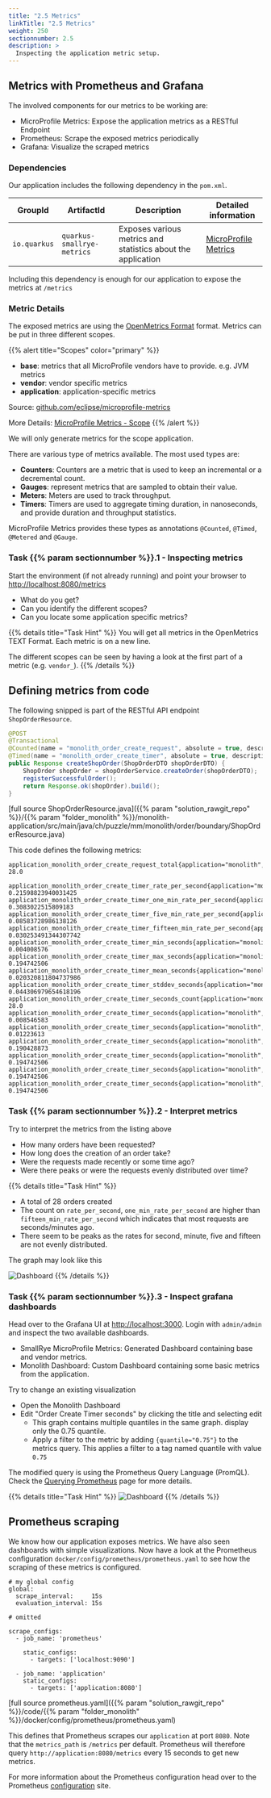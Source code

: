 ```yaml
---
title: "2.5 Metrics"
linkTitle: "2.5 Metrics"
weight: 250
sectionnumber: 2.5
description: >
  Inspecting the application metric setup.
---
```


## Metrics with Prometheus and Grafana

The involved components for our metrics to be working are:

* MicroProfile Metrics: Expose the application metrics as a RESTful Endpoint
* Prometheus: Scrape the exposed metrics periodically
* Grafana: Visualize the scraped metrics


### Dependencies

Our application includes the following dependency in the `pom.xml`.

GroupId      |   ArtifactId               | Description            | Detailed information
-------------|----------------------------|------------------------|--------------------------
`io.quarkus` | `quarkus-smallrye-metrics` | Exposes various metrics and statistics about the application | [MicroProfile Metrics](https://quarkus.io/guides/microprofile-metrics)

Including this dependency is enough for our application to expose the metrics at `/metrics`


### Metric Details

The exposed metrics are using the [OpenMetrics Format](https://github.com/OpenObservability/OpenMetrics/blob/master/specification/OpenMetrics.md) format. Metrics can be put in three different scopes.

{{% alert title="Scopes" color="primary" %}}

* **base**: metrics that all MicroProfile vendors have to provide. e.g. JVM metrics
* **vendor**: vendor specific metrics
* **application**: application-specific metrics

Source: [github.com/eclipse/microprofile-metrics](https://github.com/eclipse/microprofile-metrics/blob/master/spec/src/main/asciidoc/architecture.adoc)

More Details: [MicroProfile Metrics - Scope](https://download.eclipse.org/microprofile/microprofile-metrics-2.3/microprofile-metrics-spec-2.3.html#scopes)
{{% /alert %}}


We will only generate metrics for the scope application.

There are various type of metrics available. The most used types are:

* **Counters**: Counters are a metric that is used to keep an incremental or a decremental count.
* **Gauges**: represent metrics that are sampled to obtain their value.
* **Meters**: Meters are used to track throughput.
* **Timers**: Timers are used to aggregate timing duration, in nanoseconds, and provide duration and throughput statistics.

MicroProfile Metrics provides these types as annotations `@Counted`, `@Timed`, `@Metered` and `@Gauge`.


### Task {{% param sectionnumber %}}.1 - Inspecting metrics

Start the environment (if not already running) and point your browser to [http://localhost:8080/metrics](http://localhost:8080/metrics)

* What do you get?
* Can you identify the different scopes?
* Can you locate some application specific metrics?

{{% details title="Task Hint" %}}
You will get all metrics in the OpenMetrics TEXT Format. Each metric is on a new line.

The different scopes can be seen by having a look at the first part of a metric (e.g. `vendor_`).
{{% /details %}}


## Defining metrics from code

The following snipped is part of the RESTful API endpoint `ShopOrderResource`.

```java
@POST
@Transactional
@Counted(name = "monolith_order_create_request", absolute = true, description = "number of orders requested", tags = {"application=monolith", "resource=ShopOrderResource"})
@Timed(name = "monolith_order_create_timer", absolute = true, description = "timer for processing a order creation", tags = {"application=monolith", "resource=ShopOrderResource"})
public Response createShopOrder(ShopOrderDTO shopOrderDTO) {
    ShopOrder shopOrder = shopOrderService.createOrder(shopOrderDTO);
    registerSuccessfulOrder();
    return Response.ok(shopOrder).build();
}
```

[full source ShopOrderResource.java]({{% param "solution_rawgit_repo" %}}/{{% param "folder_monolith" %}}/monolith-application/src/main/java/ch/puzzle/mm/monolith/order/boundary/ShopOrderResource.java)

This code defines the following metrics:
```
application_monolith_order_create_request_total{application="monolith",resource="ShopOrderResource"} 28.0

application_monolith_order_create_timer_rate_per_second{application="monolith",resource="ShopOrderResource"} 0.21598823940031425
application_monolith_order_create_timer_one_min_rate_per_second{application="monolith",resource="ShopOrderResource"} 0.3083022515809183
application_monolith_order_create_timer_five_min_rate_per_second{application="monolith",resource="ShopOrderResource"} 0.08583728986138126
application_monolith_order_create_timer_fifteen_min_rate_per_second{application="monolith",resource="ShopOrderResource"} 0.030253491344307742
application_monolith_order_create_timer_min_seconds{application="monolith",resource="ShopOrderResource"} 0.004008576
application_monolith_order_create_timer_max_seconds{application="monolith",resource="ShopOrderResource"} 0.194742506
application_monolith_order_create_timer_mean_seconds{application="monolith",resource="ShopOrderResource"} 0.020320811804737986
application_monolith_order_create_timer_stddev_seconds{application="monolith",resource="ShopOrderResource"} 0.044306979654618196
application_monolith_order_create_timer_seconds_count{application="monolith",resource="ShopOrderResource"} 28.0
application_monolith_order_create_timer_seconds{application="monolith",resource="ShopOrderResource",quantile="0.5"} 0.008546583
application_monolith_order_create_timer_seconds{application="monolith",resource="ShopOrderResource",quantile="0.75"} 0.01223613
application_monolith_order_create_timer_seconds{application="monolith",resource="ShopOrderResource",quantile="0.95"} 0.190428873
application_monolith_order_create_timer_seconds{application="monolith",resource="ShopOrderResource",quantile="0.98"} 0.194742506
application_monolith_order_create_timer_seconds{application="monolith",resource="ShopOrderResource",quantile="0.99"} 0.194742506
application_monolith_order_create_timer_seconds{application="monolith",resource="ShopOrderResource",quantile="0.999"} 0.194742506
```


### Task {{% param sectionnumber %}}.2 - Interpret metrics

Try to interpret the metrics from the listing above

* How many orders have been requested?
* How long does the creation of an order take?
* Were the requests made recently or some time ago?
* Were there peaks or were the requests evenly distributed over time?

{{% details title="Task Hint" %}}

* A total of 28 orders created
* The count on `rate_per_second`, `one_min_rate_per_second` are higher than `fifteen_min_rate_per_second`
which indicates that most requests are seconds/minutes ago.
* There seem to be peaks as the rates for second, minute, five and fifteen are not evenly distributed.

The graph may look like this

![Dashboard](../../dashboard.png)
{{% /details %}}


### Task {{% param sectionnumber %}}.3 - Inspect grafana dashboards

Head over to the Grafana UI at [http://localhost:3000](http://localhost:3000). Login with `admin/admin` and inspect the two available dashboards.

* SmallRye MicroProfile Metrics: Generated Dashboard containing base and vendor metrics.
* Monolith Dashboard: Custom Dashboard containing some basic metrics from the application.

Try to change an existing visualization

* Open the Monolith Dashboard
* Edit "Order Create Timer seconds" by clicking the title and selecting edit
  * This graph contains multiple quantiles in the same graph. display only the 0.75 quantile.
  * Apply a filter to the metric by adding `{quantile="0.75"}` to the metrics query. This applies a filter to a tag named quantile with value `0.75`

The modified query is using the Prometheus Query Language (PromQL). Check the [Querying Prometheus](https://prometheus.io/docs/prometheus/latest/querying/basics/) page for more details.

{{% details title="Task Hint" %}}
![Dashboard](../../edit-panel.png)
{{% /details %}}


## Prometheus scraping

We know how our application exposes metrics. We have also seen dashboards with simple visualizations.
Now have a look at the Prometheus configuration `docker/config/prometheus/prometheus.yaml` to see how the
scraping of these metrics is configured.

```
# my global config
global:
  scrape_interval:     15s
  evaluation_interval: 15s

# omitted

scrape_configs:
  - job_name: 'prometheus'

    static_configs:
      - targets: ['localhost:9090']

  - job_name: 'application'
    static_configs:
      - targets: ['application:8080']
```

[full source prometheus.yaml]({{% param "solution_rawgit_repo" %}}/code/{{% param "folder_monolith" %}}/docker/config/prometheus/prometheus.yaml)

This defines that Prometheus scrapes our `application` at port `8080`. Note that the `metrics_path` is `/metrics` per
default. Prometheus will therefore query `http://application:8080/metrics` every 15 seconds to get new metrics.

For more information about the Prometheus configuration head over to the Prometheus [configuration](https://prometheus.io/docs/prometheus/latest/configuration/configuration/#configuration) site.
